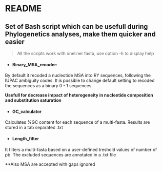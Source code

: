 README
================

## Set of Bash script which can be usefull during Phylogenetics analyses, make them quicker and easier

> All the scripts work with oneliner fasta, use option -h to display
> help

  - #### Binary\_MSA\_recoder:

By default it recoded a nucleotide MSA into RY sequences, following the
IUPAC ambiguity codes. It is possible to change default setting to
recoded the sequences as a binary 0 - 1 sequences.

**Usefull for decrease impact of heterogeneity in nucleotide composition
and substitution saturation**

  - #### GC\_calculator

Calculates %GC content for each sequence of a multi-fasta. Results are
stored in a tab separated .txt

  - #### Length\_filter

It filters a multi-fasta based on a user-defined treshold values of
number of pb. The excluded sequences are annotated in a .txt file

\*\*Also MSA are accepted with gaps ignored
